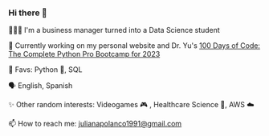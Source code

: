 ### Hi there 👋

👩🏻‍💻 I'm a business manager turned into a Data Science student

🌱 Currently working on my personal website and Dr. Yu's [100 Days of Code: The Complete Python Pro Bootcamp for 2023](https://www.udemy.com/course/100-days-of-code/)

🔭 Favs: Python 🐍, SQL

🗣️ English, Spanish

✨ Other random interests: Videogames :video_game: , Healthcare Science 🧪, AWS ☁️

📫 How to reach me: julianapolanco1991@gmail.com

